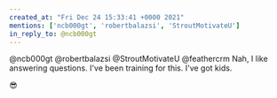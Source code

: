 ```yaml
---
created_at: "Fri Dec 24 15:33:41 +0000 2021"
mentions: ['ncb000gt', 'robertbalazsi', 'StroutMotivateU']
in_reply_to: @ncb000gt
---
```


@ncb000gt @robertbalazsi @StroutMotivateU @feathercrm Nah, I like answering questions. I've been training for this. I've got kids. 

😎